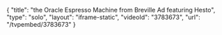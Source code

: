{
    "title": "the Oracle Espresso Machine from Breville Ad featuring Hesto",
    "type": "solo",
    "layout": "iframe-static",
    "videoId": "3783673",
    "url": "\/tvpembed\/3783673"
}